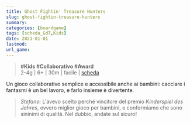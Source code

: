 ```yaml
---
title: Ghost Fightin' Treasure Hunters
slug: ghost-fightin-treasure-hunters
summary: 
categories: [boardgame]
tags: [scheda_GdT,Kids]
date: 2021-01-01
lastmod: 
url_game: 
---
```

> **#Kids #Collaborativo #Award**  
> 2-4g | 6+ | 30m | facile | [scheda](https://www.boardgamegeek.com/boardgame/146312/ghost-fightin-treasure-hunters)  

Un gioco collaborativo semplice e accessibile anche ai bambini: cacciare i fantasmi è un bel lavoro, e farlo insieme è divertente.

> *Stefano:*
> L'avevo scelto perché vincitore del premio *Kinderspiel des Jahres*, ovvero miglior gioco per bambini, e confermiamo che sono sininimi di qualità. Nel dubbio, andate sul sicuro!


